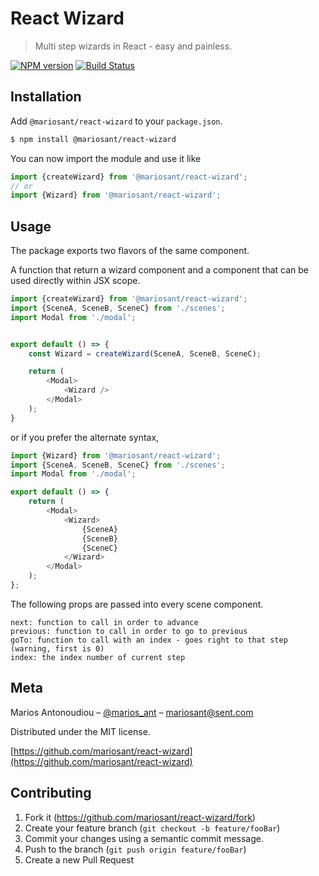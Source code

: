 # React Wizard

> Multi step wizards in React - easy and painless.

[![NPM version](https://img.shields.io/npm/v/@mariosant/react-wizard.svg)](https://www.npmjs.com/package/@mariosant/react-wizard)
[![Build Status](https://travis-ci.org/mariosant/react-wizard.svg?branch=master)](https://travis-ci.org/mariosant/react-wizard)

## Installation

Add `@mariosant/react-wizard` to your `package.json`.

```bash
$ npm install @mariosant/react-wizard
```

You can now import the module and use it like

```javascript
import {createWizard} from '@mariosant/react-wizard';
// or
import {Wizard} from '@mariosant/react-wizard';
```

## Usage

The package exports two flavors of the same component.

A function that return a wizard component and a component that can be used directly within JSX scope.

```javascript
import {createWizard} from '@mariosant/react-wizard';
import {SceneA, SceneB, SceneC} from './scenes';
import Modal from './modal';


export default () => {
	const Wizard = createWizard(SceneA, SceneB, SceneC);

	return (
		<Modal>
			<Wizard />
		</Modal>
	);
}
```

or if you prefer the alternate syntax,

```javascript
import {Wizard} from '@mariosant/react-wizard';
import {SceneA, SceneB, SceneC} from './scenes';
import Modal from './modal';

export default () => {
	return (
		<Modal>
			<Wizard>
				{SceneA}
				{SceneB}
				{SceneC}
			</Wizard>
		</Modal>
	);
};
```

The following props are passed into every scene component.

```
next: function to call in order to advance
previous: function to call in order to go to previous
goTo: function to call with an index - goes right to that step (warning, first is 0)
index: the index number of current step
```

## Meta

Marios Antonoudiou – [@marios_ant](https://twitter.com/marios_ant) – mariosant@sent.com

Distributed under the MIT license.

[https://github.com/mariosant/react-wizard](https://github.com/mariosant/react-wizard)

## Contributing

1. Fork it (<https://github.com/mariosant/react-wizard/fork>)
2. Create your feature branch (`git checkout -b feature/fooBar`)
3. Commit your changes using a semantic commit message.
4. Push to the branch (`git push origin feature/fooBar`)
5. Create a new Pull Request
